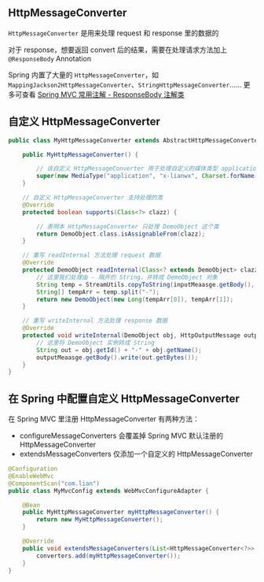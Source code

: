 ## HttpMessageConverter
`HttpMessageConverter` 是用来处理 request 和 response 里的数据的

对于 response，想要返回 convert 后的结果，需要在处理请求方法加上 `@ResponseBody` Annotation

Spring 内置了大量的 `HttpMessageConverter`，如 `MappingJackson2HttpMessageConverter`、`StringHttpMessageConverter`……
更多可查看 [Spring MVC 常用注解 - ResponseBody 注解类]()

## 自定义 HttpMessageConverter
``` java
public class MyHttpMessageConverter extends AbstractHttpMessageConverter<DemoObject> {

    public MyHttpMessageConverter() {

        // 该自定义 HttpMessageConverter 用于处理自定义的媒体类型 application/x-lianwx
        super(new MediaType("application", "x-lianwx", Charset.forName("UTF-8")));
    }

    // 自定义 HttpMessageConverter 支持处理的类
    @Override
    protected boolean supports(Class<?> clazz) {

        // 表明本 HttpMessageConverter 只处理 DemoObject 这个类
        return DemoObject.class.isAssignableFrom(clazz);
    }

    // 重写 readInternal 方法处理 request 数据
    @Override
    protected DemoObject readInternal(Class<? extends DemoObject> clazz, HttpInputMessage inputMeaasge) throws IOException, HttpMessageNotReadableException {
        // 这里我们处理由 - 隔开的 String，并转成 DemoObject 对象
        String temp = StreamUtils.copyToString(inputMeaasge.getBody(), Charset.forName("UTF-8"));
        String[] tempArr = temp.split("-");
        return new DemoObject(new Long(tempArr[0]), tempArr[1]);
    }

    // 重写 writeInternal 方法处理 response 数据
    @Override
    protected void writeInternal(DemoObject obj, HttpOutputMessage outputMeaasge) throws IOException, HttpMessageNotReadableException {
        // 这里将 DemoObject 实例转成 String
        String out = obj.getId() + "-" + obj.getName();
        outputMeaasge.getBody().write(out.getBytes());
    }
}
```

## 在 Spring 中配置自定义 HttpMessageConverter
在 Spring MVC 里注册 HttpMessageConverter 有两种方法：
* configureMessageConverters 会覆盖掉 Spring MVC 默认注册的 HttpMessageConverter
* extendsMessageConverters 仅添加一个自定义的 HttpMessageConverter

``` java
@Configuration
@EnableWebMvc
@ComponentScan("com.lian")
public class MyMvcConfig extends WebMvcConfigureAdapter {

    @Bean
    public MyHttpMessageConverter myHttpMessageConverter() {
        return new MyHttpMessageConverter();
    }

    @Override
    public void extendsMessageConverters(List<HttpMessageConverter<?>> converters) {
        converters.add(myHttpMessageConverter());
    }
}
```
